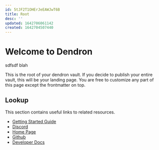 ```yaml
---
id: 5tJF2T1OHErJeEAWJwT6B
title: Root
desc: ''
updated: 1642706061142
created: 1642704507440
---
```


# Welcome to Dendron

sdfsdf
blah

This is the root of your dendron vault. If you decide to publish your entire vault, this will be your landing page. You are free to customize any part of this page except the frontmatter on top.

## Lookup

This section contains useful links to related resources.

-   [Getting Started Guide](https://link.dendron.so/6b25)
-   [Discord](https://link.dendron.so/6b23)
-   [Home Page](https://wiki.dendron.so/)
-   [Github](https://link.dendron.so/6b24)
-   [Developer Docs](https://docs.dendron.so/)
